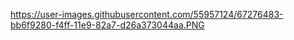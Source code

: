 https://user-images.githubusercontent.com/55957124/67276483-bb6f9280-f4ff-11e9-82a7-d26a373044aa.PNG
